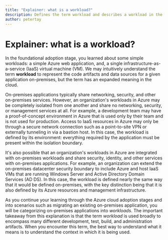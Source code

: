 ```yaml
---
title: "Explainer: what is a workload?"
description: Defines the term workload and describes a workload in the context of modernizing an on-premises workload
author: petertay
---
```


# Explainer: what is a workload?

In the foundational adoption stage, you learned about some simple workloads: a simple Azure web application, and, a single infrastructure-as-a-service (IaaS) virtual machine (VM). We may intuitively understand the term **workload** to represent the code artifacts and data sources for a given application on-premises, but the term has an expanded meaning in the cloud.

On-premises applications typically share networking, security, and other on-premises services. However, an organization's workloads in Azure may be completely isolated from one another and share no networking, security, or management services at all. For example, a development team may have a proof-of-concept environment in Azure that is used only by their team and is not used for production. Access to IaaS resources in Azure may only be through a secure network connection such as a point-to-site VPN or externally tunneling in via a bastion host. In this case, the workload is defined by its environment: everything required by the application must be present within the isolation boundary.

It's also possible that an organization's workloads in Azure are integrated with on-premises workloads and share security, identity, and other services with on-premises applications. For example, an organization can extend the on-premises datacenter security boundary to include Azure and host IaaS VMs that are running Windows Server and Active Directory Domain Services (AD DS). In this case, the workload is defined nearly the same way that it would be defined on-premises, with the key distinction being that it is also defined by its Azure resources and management infrastructure.

As you continue your learning through the Azure cloud adoption stages and into scenarios such as migrating an existing on-premises application, you will be categorizing on-premises applications into *workloads*. The important takeaway from this explanation is that the term *workload* is used broadly to encompass many different development, test, build, and administration artifacts. When you encounter this term, the best way to understand what it means is to understand the context in which it is being used.